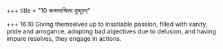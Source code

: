 +++
title = "10 काममाश्रित्य दुष्पूरम्"

+++
16.10 Giving themselves up to insatiable passion, filled with vanity,
pride and arrogance, adopting bad abjectives due to delusion, and having
impure resolves, they engage in actions.
